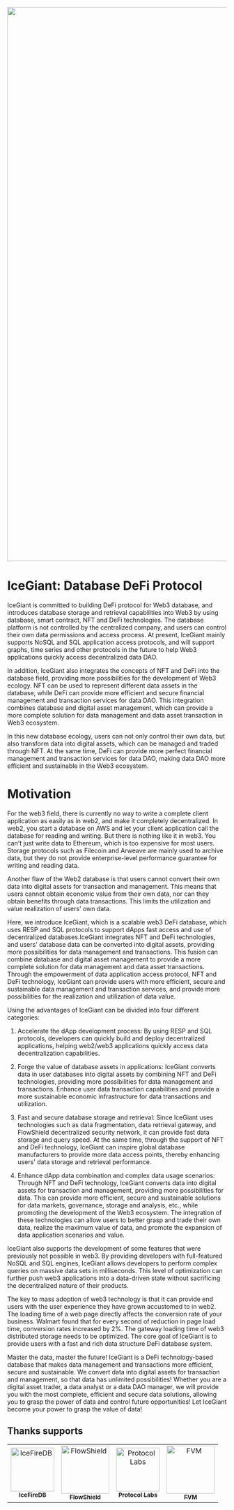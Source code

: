 <p align="center">
<img width="1269" alt="image" src="https://github.com/icegiant-project/.github/assets/34047788/a7175cbc-69be-4603-8b68-c51f80d7ff70">
</p>


# IceGiant: Database DeFi Protocol

IceGiant is committed to building DeFi protocol for Web3 database, and introduces database storage and retrieval capabilities into Web3 by using database, smart contract, NFT and DeFi technologies. The database platform is not controlled by the centralized company, and users can control their own data permissions and access process. At present, IceGiant mainly supports NoSQL and SQL application access protocols, and will support graphs, time series and other protocols in the future to help Web3 applications quickly access decentralized data DAO.

In addition, IceGiant also integrates the concepts of NFT and DeFi into the database field, providing more possibilities for the development of Web3 ecology. NFT can be used to represent different data assets in the database, while DeFi can provide more efficient and secure financial management and transaction services for data DAO. This integration combines database and digital asset management, which can provide a more complete solution for data management and data asset transaction in Web3 ecosystem.

In this new database ecology, users can not only control their own data, but also transform data into digital assets, which can be managed and traded through NFT. At the same time, DeFi can provide more perfect financial management and transaction services for data DAO, making data DAO more efficient and sustainable in the Web3 ecosystem.

# Motivation

For the web3 field, there is currently no way to write a complete client application as easily as in web2, and make it completely decentralized. In web2, you start a database on AWS and let your client application call the database for reading and writing. But there is nothing like it in web3. You can't just write data to Ethereum, which is too expensive for most users. Storage protocols such as Filecoin and Arweave are mainly used to archive data, but they do not provide enterprise-level performance guarantee for writing and reading data.

Another flaw of the Web2 database is that users cannot convert their own data into digital assets for transaction and management. This means that users cannot obtain economic value from their own data, nor can they obtain benefits through data transactions. This limits the utilization and value realization of users' own data.

Here, we introduce IceGiant, which is a scalable web3 DeFi database, which uses RESP and SQL protocols to support dApps fast access and use of decentralized databases.IceGiant integrates NFT and DeFi technologies, and users' database data can be converted into digital assets, providing more possibilities for data management and transactions. This fusion can combine database and digital asset management to provide a more complete solution for data management and data asset transactions. Through the empowerment of data application access protocol, NFT and DeFi technology, IceGiant can provide users with more efficient, secure and sustainable data management and transaction services, and provide more possibilities for the realization and utilization of data value.

Using the advantages of IceGiant can be divided into four different categories:
1. Accelerate the dApp development process: By using RESP and SQL protocols, developers can quickly build and deploy decentralized applications, helping web2/web3 applications quickly access data decentralization capabilities.

2. Forge the value of database assets in applications: IceGiant converts data in user databases into digital assets by combining NFT and DeFi technologies, providing more possibilities for data management and transactions. Enhance user data transaction capabilities and provide a more sustainable economic infrastructure for data transactions and utilization.

3. Fast and secure database storage and retrieval: Since IceGiant uses technologies such as data fragmentation, data retrieval gateway, and FlowShield decentralized security network, it can provide fast data storage and query speed. At the same time, through the support of NFT and DeFi technology, IceGiant can inspire global database manufacturers to provide more data access points, thereby enhancing users' data storage and retrieval performance.

4. Enhance dApp data combination and complex data usage scenarios: Through NFT and DeFi technology, IceGiant converts data into digital assets for transaction and management, providing more possibilities for data. This can provide more efficient, secure and sustainable solutions for data markets, governance, storage and analysis, etc., while promoting the development of the Web3 ecosystem. The integration of these technologies can allow users to better grasp and trade their own data, realize the maximum value of data, and promote the expansion of data application scenarios and value.

IceGiant also supports the development of some features that were previously not possible in web3. By providing developers with full-featured NoSQL and SQL engines, IceGiant allows developers to perform complex queries on massive data sets in milliseconds. This level of optimization can further push web3 applications into a data-driven state without sacrificing the decentralized nature of their products.

The key to mass adoption of web3 technology is that it can provide end users with the user experience they have grown accustomed to in web2. The loading time of a web page directly affects the conversion rate of your business. Walmart found that for every second of reduction in page load time, conversion rates increased by 2%. The gateway loading time of web3 distributed storage needs to be optimized. The core goal of IceGiant is to provide users with a fast and rich data structure DeFi database system.

Master the data, master the future! IceGiant is a DeFi technology-based database that makes data management and transactions more efficient, secure and sustainable. We convert data into digital assets for transaction and management, so that data has unlimited possibilities! Whether you are a digital asset trader, a data analyst or a data DAO manager, we will provide you with the most complete, efficient and secure data solutions, allowing you to grasp the power of data and control future opportunities! Let IceGiant become your power to grasp the value of data!

## Thanks supports

<table>
  <tr>
    <td align="center"><a href="https://icefiredb.xyz/"><img src="https://avatars.githubusercontent.com/u/90315333?s=200&v=4" width="100px;" alt="IceFireDB"/><br /><sub><b>IceFireDB</b></sub></a></td>
     <td align="center"><a href="https://flowshield.xyz/"><img src="https://avatars.githubusercontent.com/u/108644717?s=200&v=4" width="110px;" alt="FlowShield"/><br /><sub><b>FlowShield</b></sub></a></td>
    <td align="center"><a href="https://protocol.ai/"><img src="https://user-images.githubusercontent.com/34047788/188373221-4819fd05-ef2f-4e53-b784-dcfffe9c018c.png" width="100px;" alt="Protocol Labs"/><br /><sub><b>Protocol Labs</b></sub></a></td>
     <td align="center"><a href="https://fvm.filecoin.io/"><img src="https://user-images.githubusercontent.com/34047788/220075045-48286b37-b708-4ecf-94f5-064c55e79fa3.png" width="110px;" alt="FVM"/><br /><sub><b>FVM</b></sub></a></td>
 
</tr>
</table>
